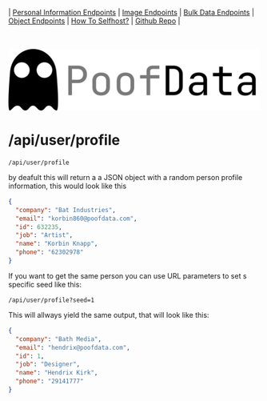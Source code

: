 | [Personal Information Endpoints](./Personal.md)  | [Image Endpoints](./Images.md)  | [Bulk Data Endpoints](./Bulk.md) | [Object Endpoints](./Objekt.md)  | [How To Selfhost?](./selfhost.md) | [Github Repo](https://github.com/imkowalski/PoofData) |<br><br><br>

![img](./img/PoofData.png)

# /api/user/profile
````
/api/user/profile
````
by deafult this will return a a JSON object with a random person profile information, this would look like this
````json
{
  "company": "Bat Industries",
  "email": "korbin860@poofdata.com",
  "id": 632235,
  "job": "Artist",
  "name": "Korbin Knapp",
  "phone": "62302978"
}
````
If you want to get the same person you can use URL parameters to set s specific seed like this:
````
/api/user/profile?seed=1
````
This will allways yield the same output, that will look like this:
````json
{
  "company": "Bath Media",
  "email": "hendrix@poofdata.com",
  "id": 1,
  "job": "Designer",
  "name": "Hendrix Kirk",
  "phone": "29141777"
}
````